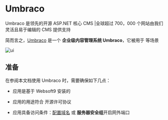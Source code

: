 # Umbraco

Umbraco 是领先的开源 ASP.NET 核心 CMS |全球超过 700，000 个网站由我们灵活且易于编辑的 CMS 提供支持

简而言之，[Umbraco](https://umbraco.com/) 是一个 **企业级内容管理系统 Umbraco**，它被用于   等场景


![ui](https://libs.websoft9.com/Websoft9/DocsPicture/zh/umbraco/umbraco-gui-websoft9.png)


## 准备

在参阅本文档使用 Umbraco 时，需要确保如下几点：

- 应用是基于 Websoft9 安装的

- 应用的用途符合 [](https://some_license_url) 开源许可协议

- 应用具备访问条件：[配置域名](./guide/appsetdomain) 或 **服务器安全组**开启网外端口